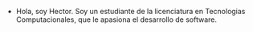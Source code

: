 -  Hola, soy Hector. Soy un estudiante de la licenciatura en Tecnologias Computacionales, que le apasiona el desarrollo de software.

<!---
Hectorgh24/Hectorgh24 is a ✨ special ✨ repository because its `README.md` (this file) appears on your GitHub profile.
You can click the Preview link to take a look at your changes.
--->
